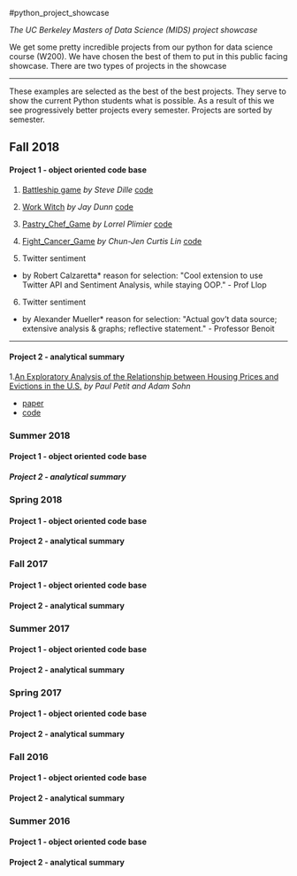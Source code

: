 #python_project_showcase

*The UC Berkeley Masters of Data Science (MIDS) project showcase*

We get some pretty incredible projects from our python for data science course (W200). We have chosen the best of them to put in this public facing showcase. There are two types of projects in the showcase

---

These examples are selected as the best of the best projects. They serve to show the current Python students what is possible. As a result of this we see progressively better projects every semester. Projects are sorted by semester.

## Fall 2018

#### Project 1 - object oriented code base

1. [Battleship game](https://ucb-info-python.github.io/BattleshipGame/.)
*by Steve Dille*
[code](https://github.com/UCB-INFO-PYTHON/BattleshipGame)

2. [Work Witch](https://ucb-info-python.github.io/WorkWitch_JDunn/.)
*by Jay Dunn*
[code](https://github.com/UCB-INFO-PYTHON/WorkWitch_JDunn)

3. [Pastry_Chef_Game](https://ucb-info-python.github.io/Pastry_Chef_Game/.)
*by Lorrel Plimier*
[code](https://github.com/UCB-INFO-PYTHON/Fight_Cancer_Game)

4. [Fight_Cancer_Game](https://github.com/UCB-INFO-PYTHON/Fight_Cancer_Game/.)
*by Chun-Jen Curtis Lin*
[code](https://github.com/UCB-INFO-PYTHON/Fight_Cancer_Game)

5. Twitter sentiment
* by Robert Calzaretta*
reason for selection: "Cool extension to use Twitter API and Sentiment Analysis, while staying OOP." - Prof Llop 

6. Twitter sentiment
* by Alexander Mueller*
reason for selection: "Actual gov’t data source; extensive analysis & graphs; reflective statement." - Professor Benoit

----
#### Project 2 - analytical summary

1.[An Exploratory Analysis of the Relationship
between Housing Prices and Evictions in the U.S.](
https://ucb-info-python.github.io/Project2PetitSohnREPO/.)
*by Paul Petit and Adam Sohn* 
- [paper](https://github.com/UCB-INFO-PYTHON/Project2PetitSohnREPO/blob/master/W200%20Fall18%20_%20Thursday%2C%204_00%20_%20Project%202%20_%20Petit%20Sohn.pdf)
- [code](https://github.com/UCB-INFO-PYTHON/Project2PetitSohnREPO)

### Summer 2018
#### Project 1 - object oriented code base

##### Project 2 - analytical summary

### Spring 2018
#### Project 1 - object oriented code base

#### Project 2 - analytical summary

### Fall 2017
#### Project 1 - object oriented code base

#### Project 2 - analytical summary

### Summer 2017
#### Project 1 - object oriented code base

#### Project 2 - analytical summary

### Spring 2017
#### Project 1 - object oriented code base

#### Project 2 - analytical summary

### Fall 2016
#### Project 1 - object oriented code base

#### Project 2 - analytical summary

### Summer 2016
#### Project 1 - object oriented code base

#### Project 2 - analytical summary










